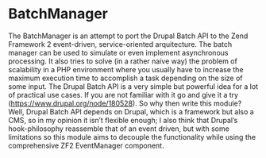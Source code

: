 BatchManager
============

The BatchManager is an attempt to port the Drupal Batch API to the Zend Framework 2 event-driven, service-oriented arquitecture. The batch manager can be used to simulate or even implement asynchronous processing. It also tries to solve (in a rather naive way) the problem of scalability in a PHP environment where you usually have to increase the maximum execution time to accomplish a task depending on the size of some input. The Drupal Batch API is a very simple but powerful idea for a lot of practical use cases. If you are not familiar with it go and give it a try (https://www.drupal.org/node/180528).  So why then write this module? Well, Drupal Batch API depends on Drupal, which is a framework but also a CMS, so in my opinion it isn’t flexible enough; I also think that Drupal’s hook-philosophy reassemble that of an event driven, but with some limitations so this module aims to decouple the functionality while using the comprehensive ZF2 EventManager component.
